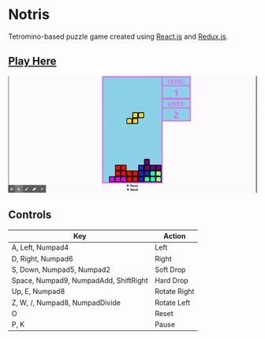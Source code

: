 # Notris

Tetromino-based puzzle game created using [React.js](https://facebook.github.io/react/) and [Redux.js](http://redux.js.org/).

## [Play Here](https://notris.netlify.app)

[![Demo](notris.gif)](https://notris.netlify.app)

<!-- <video width="320" height="240" controls>
  <source src="notris.mp4" type="video/mp4">
</video> -->

<!-- ![](notris.mp4) -->

## Controls

| Key                                   | Action       |
| ------------------------------------- | ------------ |
| A, Left, Numpad4                      | Left         |
| D, Right, Numpad6                     | Right        |
| S, Down, Numpad5, Numpad2             | Soft Drop    |
| Space, Numpad9, NumpadAdd, ShiftRight | Hard Drop    |
| Up, E, Numpad8                        | Rotate Right |
| Z, W, /, Numpad8, NumpadDivide        | Rotate Left  |
| O                                     | Reset        |
| P, K                                  | Pause        |
